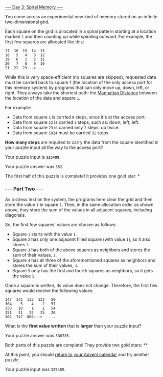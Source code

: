 [--- Day 3: Spiral Memory ---](https://adventofcode.com/2017/day/3)

You come across an experimental new kind of memory stored on an infinite two-dimensional grid.

Each square on the grid is allocated in a spiral pattern starting at a location marked `1` and then counting up while spiraling outward. For example, the first few squares are allocated like this:

    17  16  15  14  13
    18   5   4   3  12
    19   6   1   2  11
    20   7   8   9  10
    21  22  23---> ...

While this is very space-efficient (no squares are skipped), requested data must be carried back to square 1 (the location of the only access port for this memory system) by programs that can only move up, down, left, or right. They always take the shortest path: the [Manhattan Distance](https://en.wikipedia.org/wiki/Taxicab_geometry) between the location of the data and square `1`.

For example:

  - Data from square `1` is carried `0` steps, since it's at the access port.
  - Data from square `12` is carried `3` steps, such as: down, left, left.
  - Data from square `23` is carried only `2` steps: up twice.
  - Data from square `1024` must be carried `31` steps.

**How many steps** are required to carry the data from the square identified in your puzzle input all the way to the access port?

Your puzzle input is **`325489`**.

Your puzzle answer was `552`.

The first half of this puzzle is complete! It provides one gold star: *

### --- Part Two ---

As a stress test on the system, the programs here clear the grid and then store the value `1` in square `1`. Then, in the same allocation order as shown above, they store the sum of the values in all adjacent squares, including diagonals.

So, the first few squares' values are chosen as follows:

  - Square `1` starts with the value `1`.
  - Square `2` has only one adjacent filled square (with value `1`), so it also stores `1`.
  - Square `3` has both of the above squares as neighbors and stores the sum of their values, `2`.
  - Square `4` has all three of the aforementioned squares as neighbors and stores the sum of their values, `4`.
  - Square `5` only has the first and fourth squares as neighbors, so it gets the value `5`.

Once a square is written, its value does not change. Therefore, the first few squares would receive the following values:

    147  142  133  122   59
    304    5    4    2   57
    330   10    1    1   54
    351   11   23   25   26
    362  747  806--->   ...

What is the **first value written** that is **larger** than your puzzle input?

Your puzzle answer was `330785`.

Both parts of this puzzle are complete! They provide two gold stars: **

At this point, you should [return to your Advent calendar](https://adventofcode.com/2017) and try another puzzle.

Your puzzle input was `325489`.
